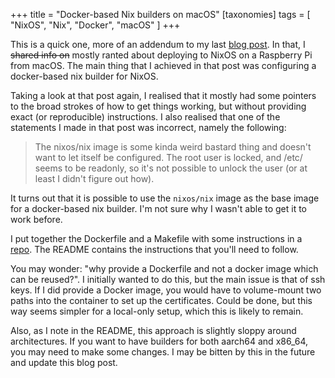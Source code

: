 +++
title = "Docker-based Nix builders on macOS"
[taxonomies]
tags = [ "NixOS", "Nix", "Docker", "macOS" ]
+++

This is a quick one, more of an addendum to my last [blog post][LastBlogPost]. In that, I ~~shared info on~~ mostly ranted about deploying to NixOS on a Raspberry Pi from macOS. The main thing that I achieved in that post was configuring a docker-based nix builder for NixOS.

Taking a look at that post again, I realised that it mostly had some pointers to the broad strokes of how to get things working, but without providing exact (or reproducible) instructions. I also realised that one of the statements I made in that post was incorrect, namely the following:

> The nixos/nix image is some kinda weird bastard thing and doesn't want to let itself be configured. The root user is locked, and /etc/ seems to be readonly, so it's not possible to unlock the user (or at least I didn't figure out how).

It turns out that it is possible to use the `nixos/nix` image as the base image for a docker-based nix builder. I'm not sure why I wasn't able to get it to work before.

I put together the Dockerfile and a Makefile with some instructions in a [repo]. The README contains the instructions that you'll need to follow.

You may wonder: "why provide a Dockerfile and not a docker image which can be reused?". I initially wanted to do this, but the main issue is that of ssh keys. If I did provide a Docker image, you would have to volume-mount two paths into the container to set up the certificates. Could be done, but this way seems simpler for a local-only setup, which this is likely to remain.

Also, as I note in the README, this approach is slightly sloppy around architectures. If you want to have builders for both aarch64 and x86_64, you may need to make some changes. I may be bitten by this in the future and update this blog post.

[LastBlogPost]: /blog/deploy-nixos-raspi/
[repo]: http://github.com/JamesGuthrie/nix-docker-builder-macos

